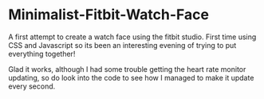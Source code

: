 # Minimalist-Fitbit-Watch-Face

A first attempt to create a watch face using the fitbit studio. First time using CSS and Javascript so its been an interesting evening of trying to put everything together!

Glad it works, although I had some trouble getting the heart rate monitor updating, so do look into the code to see how I managed to make it update every second.

